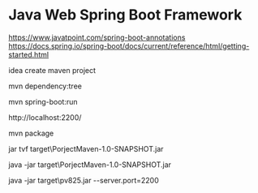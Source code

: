 Java Web Spring Boot Framework
=============================
https://www.javatpoint.com/spring-boot-annotations
https://docs.spring.io/spring-boot/docs/current/reference/html/getting-started.html

idea create maven project

mvn dependency:tree

mvn spring-boot:run

http://localhost:2200/

mvn package

jar tvf target\PorjectMaven-1.0-SNAPSHOT.jar

java -jar target\PorjectMaven-1.0-SNAPSHOT.jar

java -jar target\pv825.jar --server.port=2200